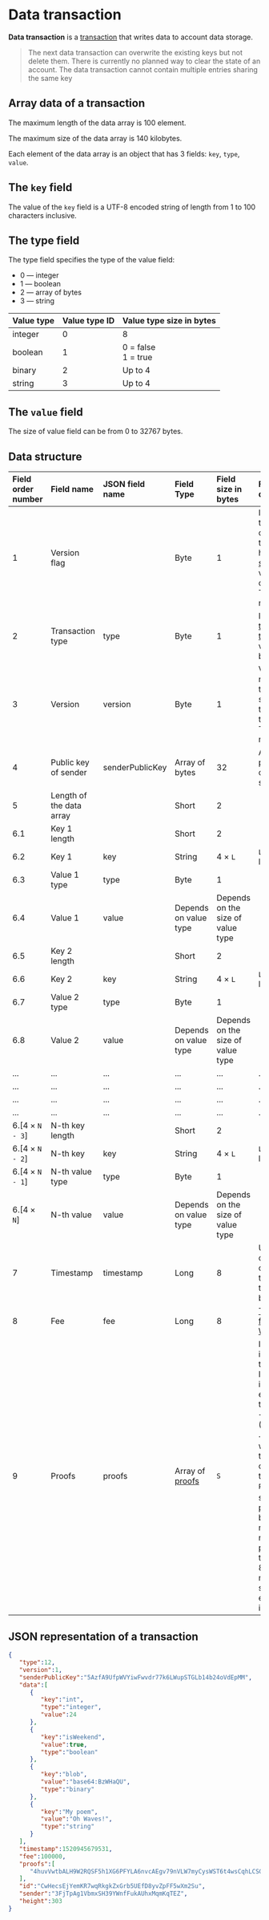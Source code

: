 # Data transaction

**Data transaction** is a [transaction](/blockchain/transaction.md) that writes data to account data storage.
> The next data transaction can overwrite the existing keys but not delete them. There is currently no planned way to clear the state of an account. The data transaction cannot contain multiple entries sharing the same key

## Array data of a transaction

The maximum length of the data array is 100 element.

The maximum size of the data array is 140 kilobytes.

Each element of the data array is an object that has 3 fields: `key`, `type`, `value`.

## The `key` field

The value of the `key` field is a UTF-8 encoded string of length from 1 to 100 characters inclusive.

## The type field

The type field specifies the type of the value field:

* 0 — integer
* 1 — boolean
* 2 — array of bytes
* 3 — string

| Value type | Value type ID | Value type size in bytes |
|------------|---------------|--------------------------|
| integer    | 0             | 8                        |
| boolean    | 1             | 0 = false <br> 1 = true       |
| binary     | 2             | Up to 4                  |
| string     | 3             | Up to 4                  |

## The `value` field

The size of value field can be from 0 to 32767 bytes.

## Data structure

| Field order number | Field name | JSON field name  | Field Type | Field size in bytes | Field description |
| :--- | :--- | :--- | :--- | :--- | :--- |
| 1 | Version flag | | Byte | 1 | Indicates that the current transaction has [data structure](/blockchain/transaction-data-structure.md) of version 2 or above. The value must be 0 |
| 2 | Transaction type | type | Byte  | 1 | ID of the [transaction type](/blockchain/transaction-type.md). The value must be 12 |
| 3 | Version | version | Byte | 1 | Version number of the data structure of the transaction. The value must be 1 |
| 4 | Public key of sender | senderPublicKey | Array of bytes | 32 | Account public key of the sender |
| 5 | Length of the data array | | Short | 2 | |
| 6.1 | Key 1 length | | Short | 2 | |
| 6.2 | Key 1 | key | String | 4 × `L` | `L` is a key length |
| 6.3 | Value 1 type | type | Byte | 1 | |
| 6.4 | Value 1 | value | Depends on value type | Depends on the size of value type | |
| 6.5 | Key 2 length | | Short | 2 | |
| 6.6 | Key 2 | key | String | 4 × `L` | `L` is a key length |
| 6.7 | Value 2 type | type | Byte | 1 | |
| 6.8 | Value 2 | value | Depends on value type | Depends on the size of value type | |
| ... | ... | ... | ... | ... | ... |
| ... | ... | ... | ... | ... | ... |
| ... | ... | ... | ... | ... | ... |
| ... | ... | ... | ... | ... | ... |
| 6.[4 × `N - 3`] | N-th key length | | Short | 2 | |
| 6.[4 × `N - 2`] | N-th key | key | String | 4 × `L` | `L` is a key length |
| 6.[4 × `N - 1`] | N-th value type | type | Byte | 1 | |
| 6.[4 × `N`] | N-th value | value | Depends on value type | Depends on the size of value type | |
| 7 | Timestamp | timestamp | Long | 8 | Unix time of sending of transaction to blockchain |
| 8 | Fee | fee | Long | 8 | [Transaction fee](/blockchain/transaction-fee.md) in [WAVELETs](/blockchain/token/wavelet.md) |
| 9 | Proofs | proofs | Array of [proofs](/blockchain/transaction-proof.md) | `S` | If the array is empty, then `S` = 3. If the array is not empty, then `S` = 3 + 2 × `N` + (`P1` + `P2` + ... + `P`<sub>`n`</sub>), where `N` is the number of proofs in the array, `P`<sub>`n`</sub> is the size of `N`-th proof in bytes. The maximum number of proofs in the array is 8. The maximum size of each proof is 64 bytes |

## JSON representation of a transaction

```json
{
   "type":12,
   "version":1,
   "senderPublicKey":"5AzfA9UfpWVYiwFwvdr77k6LWupSTGLb14b24oVdEpMM",
   "data":[
      {
         "key":"int",
         "type":"integer",
         "value":24
      },
      {
         "key":"isWeekend",
         "value":true,
         "type":"boolean"
      },
      {
         "key":"blob",
         "value":"base64:BzWHaQU",
         "type":"binary"
      },
      {
         "key":"My poem",
         "value":"Oh Waves!",
         "type":"string"
      }
   ],
   "timestamp":1520945679531,
   "fee":100000,
   "proofs":[
      "4huvVwtbALH9W2RQSF5h1XG6PFYLA6nvcAEgv79nVLW7myCysWST6t4wsCqhLCSGoc5zeLxG6MEHpcnB6DPy3XWr"
   ],
   "id":"CwHecsEjYemKR7wqRkgkZxGrb5UEfD8yvZpFF5wXm2Su",
   "sender":"3FjTpAg1VbmxSH39YWnfFukAUhxMqmKqTEZ",
   "height":303
}
```
